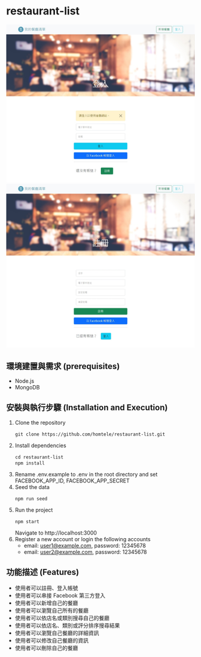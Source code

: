 #   restaurant-list
![login](./public/images/login.jpeg)
![register](./public/images/register.jpeg)
##  環境建置與需求 (prerequisites)
*   Node.js
*   MongoDB
##  安裝與執行步驟 (Installation and Execution)
1.  Clone the repository
    ```
    git clone https://github.com/homtele/restaurant-list.git
    ```
2.  Install dependencies
    ```
    cd restaurant-list
    npm install
    ```
3.  Rename .env.example to .env in the root directory and set FACEBOOK_APP_ID, FACEBOOK_APP_SECRET
4.  Seed the data
    ```
    npm run seed
    ```    
5.  Run the project
    ```
    npm start
    ```
    Navigate to http://localhost:3000
6.  Register a new account or login the following accounts
    *   email: user1@example.com, password: 12345678
    *   email: user2@example.com, password: 12345678
##  功能描述 (Features)
*   使用者可以註冊、登入帳號
*   使用者可以串接 Facebook 第三方登入
*   使用者可以新增自己的餐廳
*   使用者可以瀏覽自己所有的餐廳
*   使用者可以依店名或類別搜尋自己的餐廳
*   使用者可以依店名、類別或評分排序搜尋結果
*   使用者可以瀏覽自己餐廳的詳細資訊
*   使用者可以修改自己餐廳的資訊
*   使用者可以刪除自己的餐廳

